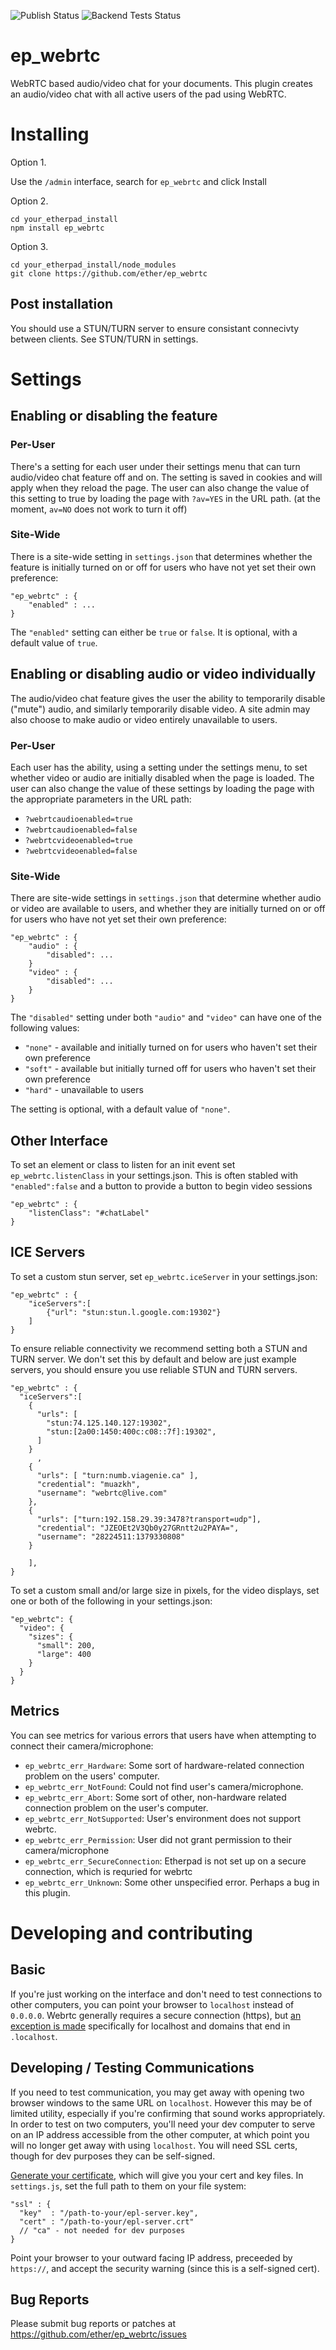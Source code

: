 ![Publish Status](https://github.com/ether/ep_webrtc/workflows/Node.js%20Package/badge.svg) ![Backend Tests Status](https://github.com/ether/ep_webrtc/workflows/Backend%20tests/badge.svg)

ep_webrtc
=========

WebRTC based audio/video chat for your documents.
This plugin creates an audio/video chat with all
active users of the pad using WebRTC.

# Installing

Option 1.

Use the ``/admin`` interface, search for ``ep_webrtc`` and click Install

Option 2.
```
cd your_etherpad_install
npm install ep_webrtc
```
Option 3.
```
cd your_etherpad_install/node_modules
git clone https://github.com/ether/ep_webrtc
```

## Post installation

You should use a STUN/TURN server to ensure consistant connecivty between
clients. See STUN/TURN in settings.

# Settings

## Enabling or disabling the feature

### Per-User

There's a setting for each user under their settings menu that can turn
audio/video chat feature off and on. The setting is saved in cookies and will
apply when they reload the page. The user can also change the value of this
setting to true by loading the page with `?av=YES` in the URL path. (at the
moment, `av=NO` does not work to turn it off)

### Site-Wide

There is a site-wide setting in `settings.json` that determines whether the
feature is initially turned on or off for users who have not yet set their own
preference:

    "ep_webrtc" : {
        "enabled" : ...
    }

The `"enabled"` setting can either be `true` or `false`. It is optional, with a
default value of `true`.

## Enabling or disabling audio or video individually

The audio/video chat feature gives the user the ability to temporarily disable
("mute") audio, and similarly temporarily disable video. A site admin may also
choose to make audio or video entirely unavailable to users.

### Per-User

Each user has the ability, using a setting under the settings menu, to set
whether video or audio are initially disabled when the page is loaded. The user
can also change the value of these settings by loading the page with the
appropriate parameters in the URL path:

* `?webrtcaudioenabled=true`
* `?webrtcaudioenabled=false`
* `?webrtcvideoenabled=true`
* `?webrtcvideoenabled=false`

### Site-Wide

There are site-wide settings in `settings.json` that determine whether audio or
video are available to users, and whether they are initially turned on or off
for users who have not yet set their own preference:

    "ep_webrtc" : {
        "audio" : {
            "disabled": ...
        }
        "video" : {
            "disabled": ...
        }
    }

The `"disabled"` setting under both `"audio"` and `"video"` can have one of the
following values:

* `"none"` - available and initially turned on for users who haven't set their
  own preference
* `"soft"` - available but initially turned off for users who haven't set their
  own preference
* `"hard"` - unavailable to users

The setting is optional, with a default value of `"none"`.

## Other Interface

To set an element or class to listen for an init event set
`ep_webrtc.listenClass` in your settings.json. This is often stabled with
``"enabled":false`` and a button to provide a button to begin video sessions

    "ep_webrtc" : {
        "listenClass": "#chatLabel"
    }

## ICE Servers

To set a custom stun server, set `ep_webrtc.iceServer` in your settings.json:

    "ep_webrtc" : {
        "iceServers":[
            {"url": "stun:stun.l.google.com:19302"}
        ]
    }

To ensure reliable connectivity we recommend setting both a STUN and TURN
server. We don't set this by default and below are just example servers, you
should ensure you use reliable STUN and TURN servers.


    "ep_webrtc" : {
      "iceServers":[
        {
          "urls": [
            "stun:74.125.140.127:19302",
            "stun:[2a00:1450:400c:c08::7f]:19302",
          ]
        }
          ,
        {
          "urls": [ "turn:numb.viagenie.ca" ],
          "credential": "muazkh",
          "username": "webrtc@live.com"
        },
        {
          "urls": ["turn:192.158.29.39:3478?transport=udp"],
          "credential": "JZEOEt2V3Qb0y27GRntt2u2PAYA=",
          "username": "28224511:1379330808"
        }

        ],
    }

To set a custom small and/or large size in pixels, for the video displays, set
one or both of the following in your settings.json:

    "ep_webrtc": {
      "video": {
        "sizes": {
          "small": 200,
          "large": 400
        }
      }
    }


## Metrics

You can see metrics for various errors that users have when attempting to
connect their camera/microphone:

* `ep_webrtc_err_Hardware`: Some sort of hardware-related connection problem on
  the users' computer.
* `ep_webrtc_err_NotFound`: Could not find user's camera/microphone.
* `ep_webrtc_err_Abort`: Some sort of other, non-hardware related connection
  problem on the user's computer.
* `ep_webrtc_err_NotSupported`: User's environment does not support webrtc.
* `ep_webrtc_err_Permission`: User did not grant permission to their
  camera/microphone
* `ep_webrtc_err_SecureConnection`: Etherpad is not set up on a secure
  connection, which is requried for webrtc
* `ep_webrtc_err_Unknown`: Some other unspecified error. Perhaps a bug in this
  plugin.

# Developing and contributing

## Basic

If you're just working on the interface and don't need to test connections to
other computers, you can point your browser to `localhost` instead of `0.0.0.0`.
Webrtc generally requires a secure connection (https), but [an exception is
made](https://w3c.github.io/webappsec-secure-contexts/#localhost) specifically
for localhost and domains that end in `.localhost`.

## Developing / Testing Communications

If you need to test communication, you may get away with opening two browser
windows to the same URL on `localhost`. However this may be of limited utility,
especially if you're confirming that sound works appropriately. In order to test
on two computers, you'll need your dev computer to serve on an IP address
accessible from the other computer, at which point you will no longer get away
with using `localhost`. You will need SSL certs, though for dev purposes they
can be self-signed.

[Generate your certificate](https://serverfault.com/a/224127), which will give
you your cert and key files. In `settings.js`, set the full path to them on your
file system:

    "ssl" : {
      "key"  : "/path-to-your/epl-server.key",
      "cert" : "/path-to-your/epl-server.crt"
      // "ca" - not needed for dev purposes
    }

Point your browser to your outward facing IP address, preceeded by `https://`,
and accept the security warning (since this is a self-signed cert).

## Bug Reports

Please submit bug reports or patches at
https://github.com/ether/ep_webrtc/issues
